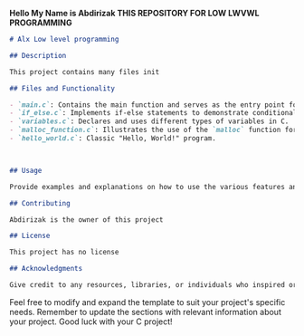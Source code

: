 **Hello My Name is Abdirizak THIS REPOSITORY FOR LOW LWVWL PROGRAMMING**

```markdown
# Alx Low level programming 

## Description

This project contains many files init

## Files and Functionality

- `main.c`: Contains the main function and serves as the entry point for the program.
- `if_else.c`: Implements if-else statements to demonstrate conditional logic.
- `variables.c`: Declares and uses different types of variables in C.
- `malloc_function.c`: Illustrates the use of the `malloc` function for dynamic memory allocation.
- `hello_world.c`: Classic "Hello, World!" program.



## Usage

Provide examples and explanations on how to use the various features and files in the project.

## Contributing

Abdirizak is the owner of this project 

## License

This project has no license 

## Acknowledgments

Give credit to any resources, libraries, or individuals who inspired or contributed to the project.
```

Feel free to modify and expand the template to suit your project's specific needs. Remember to update the sections with relevant information about your project. Good luck with your C project!
